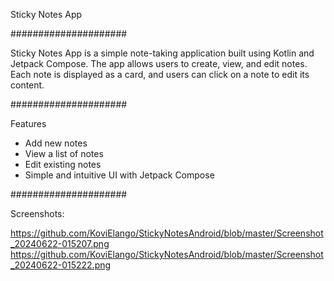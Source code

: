 Sticky Notes App

#####################

Sticky Notes App is a simple note-taking application built using Kotlin and Jetpack Compose. The app allows users to create, view, and edit notes. Each note is displayed as a card, and users can click on a note to edit its content.

#####################

Features

- Add new notes
- View a list of notes
- Edit existing notes
- Simple and intuitive UI with Jetpack Compose

#####################

Screenshots:

https://github.com/KoviElango/StickyNotesAndroid/blob/master/Screenshot_20240622-015207.png
https://github.com/KoviElango/StickyNotesAndroid/blob/master/Screenshot_20240622-015222.png
